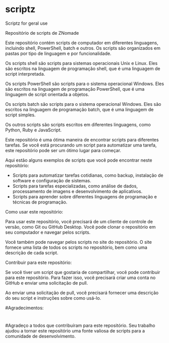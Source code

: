# scriptz
Scriptz for geral use

Repositório de scripts de ZNomade

Este repositório contém scripts de computador em diferentes linguagens, incluindo shell, PowerShell, batch e outros. Os scripts são organizados em pastas por tipo de linguagem e por funcionalidade.

Os scripts shell são scripts para sistemas operacionais Unix e Linux. Eles são escritos na linguagem de programação shell, que é uma linguagem de script interpretada.

Os scripts PowerShell são scripts para o sistema operacional Windows. Eles são escritos na linguagem de programação PowerShell, que é uma linguagem de script orientada a objetos.

Os scripts batch são scripts para o sistema operacional Windows. Eles são escritos na linguagem de programação batch, que é uma linguagem de script simples.

Os outros scripts são scripts escritos em diferentes linguagens, como Python, Ruby e JavaScript.

Este repositório é uma ótima maneira de encontrar scripts para diferentes tarefas. Se você está procurando um script para automatizar uma tarefa, este repositório pode ser um ótimo lugar para começar.

Aqui estão alguns exemplos de scripts que você pode encontrar neste repositório:

* Scripts para automatizar tarefas cotidianas, como backup, instalação de software e configuração de sistemas.
* Scripts para tarefas especializadas, como análise de dados, processamento de imagens e desenvolvimento de aplicativos.
* Scripts para aprender sobre diferentes linguagens de programação e técnicas de programação.

Como usar este repositório:

Para usar este repositório, você precisará de um cliente de controle de versão, como Git ou GitHub Desktop. Você pode clonar o repositório em seu computador e navegar pelos scripts.

Você também pode navegar pelos scripts no site do repositório. O site fornece uma lista de todos os scripts no repositório, bem como uma descrição de cada script.

Contribuir para este repositório:

Se você tiver um script que gostaria de compartilhar, você pode contribuir para este repositório. Para fazer isso, você precisará criar uma conta no GitHub e enviar uma solicitação de pull.

Ao enviar uma solicitação de pull, você precisará fornecer uma descrição do seu script e instruções sobre como usá-lo.

#Agradecimentos:
#
#Agradeço a todos que contribuíram para este repositório. Seu trabalho ajudou a tornar este repositório uma fonte valiosa de scripts para a comunidade de desenvolvimento.
